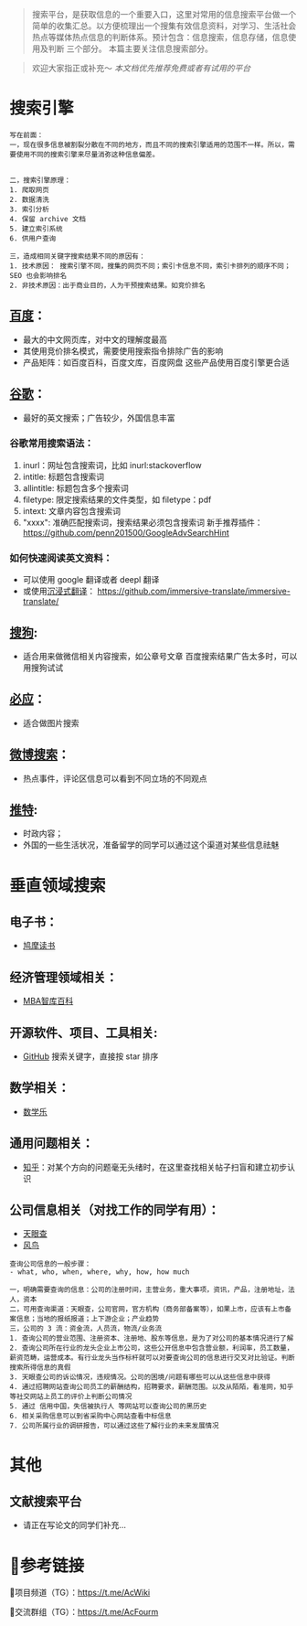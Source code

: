 > 搜索平台，是获取信息的一个重要入口，这里对常用的信息搜索平台做一个简单的收集汇总。以方便梳理出一个搜集有效信息资料，对学习、生活社会热点等媒体热点信息的判断体系。预计包含：信息搜索，信息存储，信息使用及判断 三个部分。 本篇主要关注信息搜索部分。

>欢迎大家指正或补充～
> *本文档优先推荐免费或者有试用的平台*

# 搜索引擎
```
写在前面：
一，现在很多信息被割裂分散在不同的地方，而且不同的搜索引擎适用的范围不一样。所以，需要使用不同的搜索引擎来尽量消弥这种信息偏差。


二，搜索引擎原理：
1. 爬取网页
2. 数据清洗
3. 索引分析
4. 保留 archive 文档
5. 建立索引系统
6. 供用户查询

三，造成相同关键字搜索结果不同的原因有：
1. 技术原因： 搜索引擎不同，搜集的网页不同；索引卡信息不同，索引卡排列的顺序不同； SEO 也会影响排名
2. 非技术原因：出于商业目的，人为干预搜索结果。如竞价排名

```

## [百度](https://www.baidu.com)：

- 最大的中文网页库，对中文的理解度最高
- 其使用竞价排名模式，需要使用搜索指令排除广告的影响
- 产品矩阵：如百度百科，百度文库，百度网盘 这些产品使用百度引擎更合适


## [谷歌](https://www.google.com)：

- 最好的英文搜索；广告较少，外国信息丰富
### 谷歌常用搜索语法：
1. inurl：网址包含搜索词，比如 inurl:stackoverflow
2. intitle: 标题包含搜索词
3. allintitle: 标题包含多个搜索词
4. filetype: 限定搜索结果的文件类型，如 filetype：pdf
5. intext: 文章内容包含搜索词
6. "xxxx": 准确匹配搜索词，搜索结果必须包含搜索词
    新手推荐插件：https://github.com/penn201500/GoogleAdvSearchHint

### 如何快速阅读英文资料：
- 可以使用 google 翻译或者 deepl 翻译
- 或使用[沉浸式翻译](https://immersivetranslate.com/)：
    https://github.com/immersive-translate/immersive-translate/
        
## [搜狗](https://www.sogou.com/):
- 适合用来做微信相关内容搜索，如公章号文章
百度搜索结果广告太多时，可以用搜狗试试

## [必应](https://cn.bing.com/)：
- 适合做图片搜索

## [微博搜索](https://weibo.com/)：
- 热点事件，评论区信息可以看到不同立场的不同观点

## [推特](https://twitter.com/):
- 时政内容；
- 外国的一些生活状况，准备留学的同学可以通过这个渠道对某些信息祛魅



# 垂直领域搜索

## 电子书：
- [鸠摩读书](https://www.jiumodiary.com/)

## 经济管理领域相关：
- [MBA智库百科](https://wiki.mbalib.com/wiki/%E9%A6%96%E9%A1%B5)

## 开源软件、项目、工具相关:
- [GitHub](https://github.com/) 搜索关键字，直接按 star 排序

## 数学相关：
- [数学乐](https://www.shuxuele.com/)

## 通用问题相关：
- [知乎](https://www.zhihu.com/)：对某个方向的问题毫无头绪时，在这里查找相关帖子扫盲和建立初步认识

## 公司信息相关（对找工作的同学有用）：
- [天眼查](https://www.tianyancha.com/)
- [风鸟](https://www.riskbird.com/)
```
查询公司信息的一般步骤：
- what, who, when, where, why, how, how much

一，明确需要查询的信息：公司的注册时间，主营业务，重大事项，资讯，产品，注册地址，法人，资本
二，可用查询渠道：天眼查，公司官网，官方机构（商务部备案等），如果上市，应该有上市备案信息；当地的报纸报道；上下游企业；产业趋势
三，公司的 3 流：资金流，人员流，物流/业务流
1. 查询公司的营业范围、注册资本、注册地、股东等信息，是为了对公司的基本情况进行了解
2. 查询公司所在行业的龙头企业上市公司，这些公开信息中包含营业额，利润率，员工数量，薪资范畴，运营成本。有行业龙头当作标杆就可以对要查询公司的信息进行交叉对比验证。判断搜索所得信息的真假
3. 天眼查公司的诉讼情况，违规情况。公司的困境/问题有哪些可以从这些信息中获得
4. 通过招聘网站查询公司员工的薪酬结构，招聘要求，薪酬范围。以及从陌陌，看准网，知乎等社交网站上员工的评价上判断公司情况
5. 通过 信用中国，失信被执行人 等网站可以查询公司的黑历史
6. 相关采购信息可以到省采购中心网站查看中标信息
7. 公司所属行业的调研报告，可以通过这些了解行业的未来发展情况

```

# 其他

## 文献搜索平台
- 请正在写论文的同学们补充...


# 🔗参考链接

🔗项目频道（TG）：https://t.me/AcWiki

🔗交流群组（TG）：https://t.me/AcFourm
